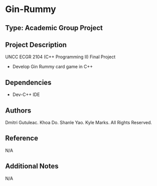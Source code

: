 # Gin-Rummy

## Type: Academic Group Project

## Project Description
UNCC ECGR 2104 (C++ Programming II) Final Project
  - Develop Gin Rummy card game in C++

## Dependencies
  - Dev-C++ IDE

## Authors
Dmitri Gutuleac. Khoa Do. Shanle Yao. Kyle Marks. All Rights Reserved.

## Reference
N/A

## Additional Notes
N/A
